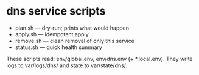 # dns service scripts

- plan.sh   — dry-run; prints what would happen
- apply.sh  — idempotent apply
- remove.sh — clean removal of only this service
- status.sh — quick health summary

These scripts read: env/global.env, env/dns.env (+ *.local.env).
They write logs to var/logs/dns/ and state to var/state/dns/.
